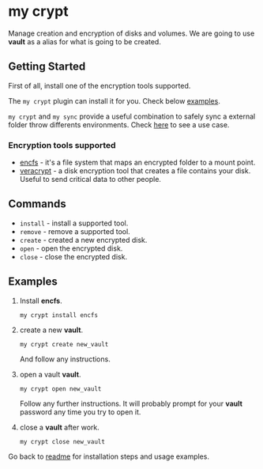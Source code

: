 # my crypt

Manage creation and encryption of disks and volumes.
We are going to use __vault__ as a alias for what is going to be created.

## Getting Started

First of all, install one of the encryption tools supported.

The `my crypt` plugin can install it for you. Check below [examples](#Examples).

`my crypt` and `my sync` provide a useful combination to safely sync a external folder throw differents environments. Check [here](docs/sync_usecase.md) to see a use case.

### Encryption tools supported
-   [encfs](https://github.com/vgough/encfs) - it's a file system that maps an encrypted folder to a mount point.
-   [veracrypt](http://veracrypt.codeplex.com/) - a disk encryption tool that creates a file contains your disk. Useful to send critical data to other people.

## Commands
-   `install` - install a supported tool.
-   `remove`  - remove a supported tool.
-   `create`  - created a new encrypted disk.
-   `open`    - open the encrypted disk.
-   `close`   - close the encrypted disk.

## Examples
1.  Install __encfs__.
    ```
    my crypt install encfs
    ```
2.  create a new __vault__.
    ```
    my crypt create new_vault
    ```
    And follow any instructions.

3.  open a vault __vault__.
    ```
    my crypt open new_vault
    ```
    Follow any further instructions. It will probably prompt for your __vault__ password any time you try to open it.

4.  close a __vault__ after work.
    ```
    my crypt close new_vault
    ```
Go back to [readme](../README.md) for installation steps and usage examples.
